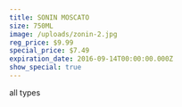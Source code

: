 ```yaml
---
title: SONIN MOSCATO
size: 750ML
image: /uploads/zonin-2.jpg
reg_price: $9.99
special_price: $7.49
expiration_date: 2016-09-14T00:00:00.000Z
show_special: true
---
```



all types